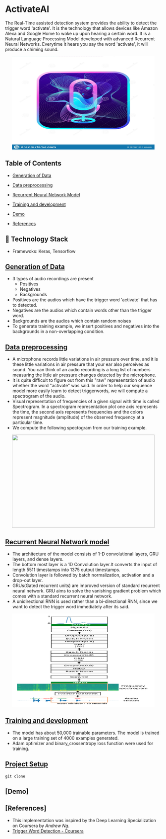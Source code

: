 # ActivateAI
The Real-Time assisted detection system provides the ability to detect the trigger word 'activate'.
It is the technology that allows devices like Amazon Alexa and Google Home to wake up upon hearing a certain word.
It is a Natural Language Processing Model developed with advanced Recurrent Neural Networks.
Everytime it hears you say the word 'activate', it will produce a chiming sound.

<p align="center">
  <img width="460" height="300" src="/assets/logo.jpg">
</p>


## Table of Contents

- [Generation of Data](#generation-of-data)
- [Data preprocessing](#preprocessing-the-data)
- [Recurrent Neural Network Model](#recurrent-neural-network-model)
- [Training and development](#training-and-development)

- [Demo](#demo)
- [References](#references)

## 🤖 Technology Stack
- Framewoks: Keras, Tensorflow


## [Generation of Data](#sections)

- 3 types of audio recordings are present
  - Positives
  - Negatives
  - Backgrounds
- Positives are the audios which have the trigger word 'activate' that has to detected.
- Negatives are the audios which contain words other than the trigger word.
- Backgrounds are the audios which contain random noises
- To generate training example, we insert positives and negatives into the backgrounds in a non-overlapping condition.

## [Data preprocessing](#sections)
- A microphone records little variations in air pressure over time, and it is these little variations in air pressure that your ear also perceives as sound. You can think of an audio recording is a long list of numbers measuring the little air pressure changes detected by the microphone. 
- It is quite difficult to figure out from this "raw" representation of audio whether the word "activate" was said. In order to help our sequence model more easily learn to detect triggerwords, we will compute a spectrogram of the audio.
- Visual representation of frequencies of a given signal with time is called Spectrogram. In a spectrogram representation plot one axis represents the time, the second axis represents frequencies and the colors represent magnitude (amplitude) of the observed frequency at a particular time.
- We compute the following spectogram from our training example.

<p align="center">
  <img width="460" height="300" src="/assets/spectogram.png">
</p>



## [Recurrent Neural Network model](#sections)

- The architecture of the model consists of 1-D convolutional layers, GRU layers, and dense layers.
- The bottom most layer is a 1D Convolution layer.It converts the input of length 5511 timestamps into 1375 output timestamps.
- Convolution layer is followed by batch normalization, activation and a drop-out layer.
- GRUs(Gated recurrent units) are improved version of standard recurrent neural network. GRU aims to solve the vanishing gradient problem which comes with a standard recurrent neural network.
- A unidirectional RNN is used rather than a bi-directional RNN, since we want to detect the trigger word immediately after its said.

<p align="center">
  <img width="460" height="300" src="/assets/model.png">
</p>

## [Training and development](#sections)
- The model has about 50,000 trainable parameters. The model is trained on a large training set of 4000 examples generated.
- Adam optimizer and binary_crossentropy loss function were used for training.

## [Project Setup](#sections)

```
git clone
```



## [Demo]





## [References]
- This implementation was inspired by the Deep Learning Specialization on Coursera by _Andrew Ng_.
- [Trigger Word Detection - Coursera](https://www.coursera.org/learn/nlp-sequence-models/lecture/Li4ts/trigger-word-detection)




